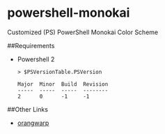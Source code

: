 # powershell-monokai
Customized (PS) PowerShell Monokai Color Scheme

##Requirements

* Powershell 2
	```
 	> $PSVersionTable.PSVersion
	
	Major  Minor  Build  Revision
	-----  -----  -----  --------
	2      0      -1     -1

 	```

##Other Links
* [orangwarp](https://github.com/orangewarp/posh-monokai)